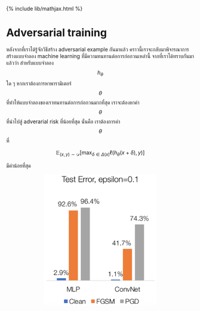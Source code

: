 {% include lib/mathjax.html %}
# Adversarial training

หลังจากที่เราได้รู้จักวิธีสร้าง adversarial example กันมาแล้ว คราวนี้เราจะกลับมาพิจารณาการสร้างแบบจำลอง machine learning 
ที่มีความทนทานต่อการก่อกวนเหล่านี้ จากที่เราได้ทราบกันมาแล้วว่า สำหรับแบบจำลอง $$h_\theta$$ ใด ๆ หากเราต้องการหาพารามิเตอร์ $$\theta$$
ที่ทำให้แบบจำลองของเราทนทานต่อการก่อกวนมากที่สุด เราจะต้องหาค่า $$\theta$$ ที่นำไปสู่ adverarial risk ที่น้อยที่สุด นั่นคือ เราต้องการค่า $$\theta$$ ที่

$$
\mathbb{E}_{(x,y)\sim\mathcal{D}}[\max_{\delta\in\Delta(x)}\ell(h_\theta(x+\delta),y)]
$$

มีค่าน้อยที่สุด

<p align="center">
<img width="300" src="https://raw.githubusercontent.com/vacharapat/Adversarial-Machine-Learning/master/images/pgd_result.png">
</p>

